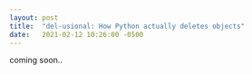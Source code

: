 ```yaml
---
layout: post
title:  "del-usional: How Python actually deletes objects"
date:   2021-02-12 10:26:00 -0500
---
```

coming soon..